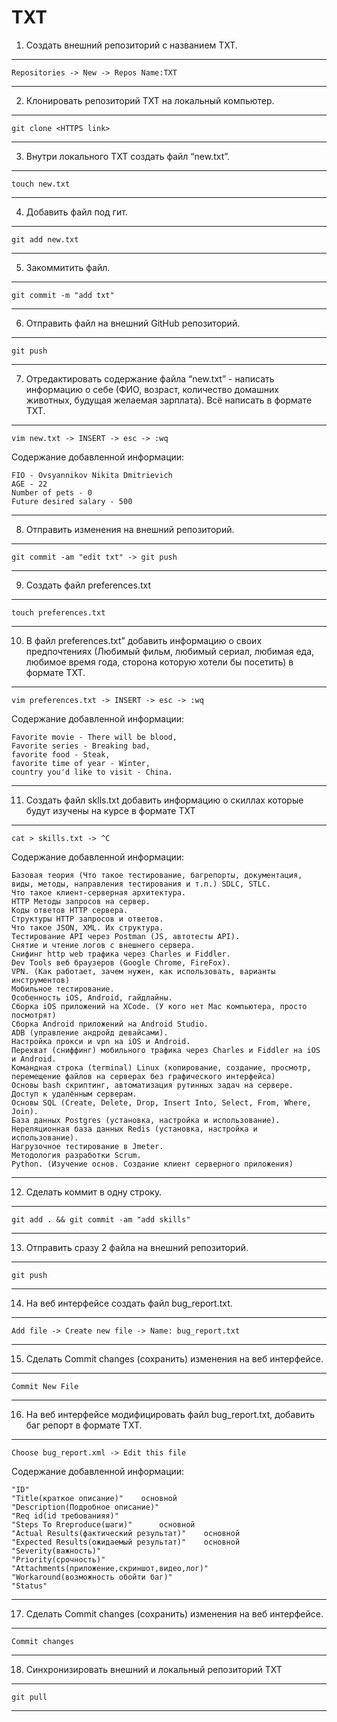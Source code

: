 # TXT

 1. Создать внешний репозиторий c названием TXT.
 ***
 `Repositories -> New -> Repos Name:TXT`
 ***
 2. Клонировать репозиторий TXT на локальный компьютер.
***
 `git clone <HTTPS link>`
***
 3. Внутри локального TXT создать файл “new.txt”.
***
`touch new.txt`
***
 4. Добавить файл под гит.
***
`git add new.txt`
***
 5. Закоммитить файл.
***
`git commit -m "add txt"`
***
 6. Отправить файл на внешний GitHub репозиторий.
***
`git push`
***
 7. Отредактировать содержание файла “new.txt” - написать информацию о себе (ФИО, возраст, количество домашних животных, будущая желаемая зарплата). Всё написать в формате TXT.
***
`vim new.txt -> INSERT -> esc -> :wq`

Содержание добавленной информации:
```
FIO - Ovsyannikov Nikita Dmitrievich
AGE - 22
Number of pets - 0
Future desired salary - 500
```
***
 8. Отправить изменения на внешний репозиторий.
***
`git commit -am "edit txt" -> git push`
***
 9. Создать файл preferences.txt
***
`touch preferences.txt`
***
 10. В файл preferences.txt” добавить информацию о своих предпочтениях (Любимый фильм, любимый сериал, любимая еда, любимое время года, сторона которую хотели бы посетить) в формате TXT.
***
`vim preferences.txt -> INSERT -> esc -> :wq`

Содержание добавленной информации:
```
Favorite movie - There will be blood,
Favorite series - Breaking bad,
favorite food - Steak,
favorite time of year - Winter,
country you'd like to visit - China.
```
***
 11. Создать файл sklls.txt добавить информацию о скиллах которые будут изучены на курсе в формате TXT
***
`cat > skills.txt -> ^C`

Содержание добавленной информации:
```
Базовая теория (Что такое тестирование, багрепорты, документация, виды, методы, направления тестирования и т.п.) SDLC, STLC.
Что такое клиент-серверная архитектура.
HTTP Методы запросов на сервер.
Коды ответов HTTP сервера.
Структуры HTTP запросов и ответов.
Что такое JSON, XML. Их структура.
Тестирование API через Postman (JS, автотесты API).
Снятие и чтение логов c внешнего сервера.
Снифинг http web трафика через Charles и Fiddler.
Dev Tools веб браузеров (Google Chrome, FireFox).
VPN. (Как работает, зачем нужен, как использовать, варианты инструментов)
Мобильное тестирование.
Особенность iOS, Android, гайдлайны.
Сборка iOS приложений на XCode. (У кого нет Mac компьютера, просто посмотрят)
Сборка Android приложений на Android Studio.
ADB (управление андройд девайсами).
Настройка прокси и vpn на iOS и Android.
Перехват (сниффинг) мобильного трафика через Charles и Fiddler на iOS и Android.
Командная строка (terminal) Linux (копирование, создание, просмотр, перемещение файлов на серверах без графического интерфейса)
Основы bash скриптинг, автоматизация рутинных задач на сервере.
Доступ к удалённым серверам.
Основы SQL (Create, Delete, Drop, Insert Into, Select, From, Where, Join).
База данных Postgres (установка, настройка и использование).
Нереляционная база данных Redis (установка, настройка и использование).
Нагрузочное тестирование в Jmeter.
Методология разработки Scrum.
Python. (Изучение основ. Создание клиент серверного приложения)
```
***
 12. Сделать коммит в одну строку.
***
`git add . && git commit -am "add skills"`
***
 13. Отправить сразу 2 файла на внешний репозиторий.
***
`git push`
***
 14. На веб интерфейсе создать файл bug_report.txt.
***
`Add file -> Create new file -> Name: bug_report.txt`
***
 15. Сделать Commit changes (сохранить) изменения на веб интерфейсе.
***
`Commit New File`
***
 16. На веб интерфейсе модифицировать файл bug_report.txt, добавить баг репорт в формате TXT.
***
`Choose bug_report.xml -> Edit this file`

Содержание добавленной информации:
```
"ID"
"Title(краткое описание)"    основной
"Description(Подробное описание)"
"Req id(id требованияя)"
"Steps To Rreproduce(шаги)"      основной
"Actual Results(фактический результат)"    основной
"Expected Results(ожидаемый результат)"    основной
"Severity(важность)"
"Priority(срочность)"
"Attachments(приложение,скриншот,видео,лог)"
"Workaround(возможность обойти баг)"
"Status"
```
***
 17. Сделать Commit changes (сохранить) изменения на веб интерфейсе.
***
`Commit changes`
***
 18. Синхронизировать внешний и локальный репозиторий TXT
***
`git pull`
***
